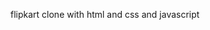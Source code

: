 flipkart clone with html and css and javascript
<!--   <link rel="stylesheet" href="./styles/navbar.css" />
    <link rel="stylesheet" href="./styles/category.css" />
    <link rel="stylesheet" href="./styles/deal_of_day.css" />
    <link rel="stylesheet" href="./styles/books_and_instruments.css" />
    <link rel="stylesheet" href="./styles/reset.css" />
    <link rel="stylesheet" href="./styles/utility.css" /> -->